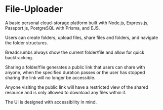 # File-Uploader

A basic personal cloud-storage platform built with Node.js, Express.js, Passport.js, PostgreSQL with Prisma, and EJS.

Users can create folders, upload files, share files and folders, and navigate the folder structures.

Breadcrumbs always show the current folder/file and allow for quick backtracking.

Sharing a folder/file generates a public link that users can share with anyone, when the specified duration passes or the user has stopped sharing the link will no longer be accessible.

Anyone visiting the public link will have a restricted view of the shared resource and is only allowed to download any files within it.

The UI is designed with accessibility in mind.
